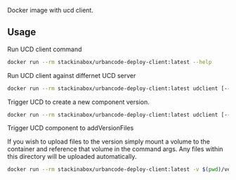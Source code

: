 Docker image with ucd client.

##

## Usage

Run UCD client command
```bash
docker run --rm stackinabox/urbancode-deploy-client:latest --help
```

Run UCD client against differnet UCD server
```bash
docker run --rm stackinabox/urbancode-deploy-client:latest udclient [--weburl http(s)://my-ucd-host(:PORT)] [--username myUser] [--password myPassword] [command] [-h] [-CMD_OPTIONS]
```  
  
Trigger UCD to create a new component version.
```bash
docker run --rm stackinabox/urbancode-deploy-client:latest udclient [--weburl http(s)://my-ucd-host(:PORT)] [--username myUser] [--password myPassword] createVersion -component [MY_COMPONENT] -name [NEW_COMPONENT_VERSION]
``` 

Trigger UCD component to addVersionFiles

If you wish to upload files to the version simply mount a volume to the container and reference that volume in the command args. Any files within this directory will be uploaded automatically.

```bash
docker run --rm stackinabox/urbancode-deploy-client:latest -v $(pwd)/version-files:/version-files udclient [--weburl http(s)://my-ucd-host(:PORT)] [--username myUser] [--password myPassword] addVersionFiles -component [MY_COMPONENT] -version [MY_COMPONENT_VERSION] -base /version-files
```
